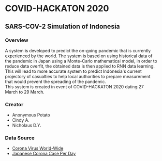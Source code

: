 # COVID-HACKATON 2020
## SARS-COV-2 Simulation of Indonesia
### Overview
A system is developed to predict the on-going pandemic that is currently experienced by the world.
The system is based on using historical data of the pandemic in Japan using a Monte-Carlo mathematical model, in order to reduce 
data overfit, the obtained data is then applied to RNN data learning. 
This will lead to more accurate system to predict Indonesia's current projectory of casualties to help local authorities to prepare measurement that would prevent the spreading of the pandemic.
<br>This system is created in event of COVID-HACKATON 2020 dating 27 March to 29 March.
### Creator
- Anonymous Potato
- Cindy A.
- Nicholaus D.Y.
### Data Source
- [Corona Virus World-Wide](https://www.worldometers.info/coronavirus/ "Corona Virus Cases World-wide")
- [Japanese Corona Case Per Day](https://corona.lmao.ninja/v2/historical/japan)
